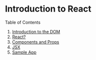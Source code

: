 # Introduction to React

Table of Contents

1. [Introduction to the DOM]()
2. [React?]()
4. [Components and Props]()
5. [JSX]()
6. [Sample App]()